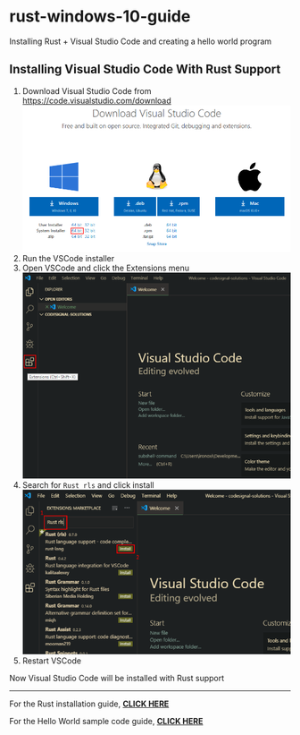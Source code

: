 # rust-windows-10-guide
Installing Rust + Visual Studio Code and creating a hello world program

## Installing Visual Studio Code With Rust Support
1. Download Visual Studio Code from https://code.visualstudio.com/download ![](res/vscode-download.png)
2. Run the VSCode installer
3. Open VSCode and click the Extensions menu ![](res/vscode-extensions.png)
4. Search for `Rust rls` and click install ![](res/vscode-rls.png)
5. Restart VSCode

Now Visual Studio Code will be installed with Rust support

---
For the Rust installation guide, [**CLICK HERE**](README.md)

For the Hello World sample code guide, [**CLICK HERE**](hello-world.md)